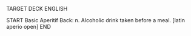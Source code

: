 TARGET DECK
ENGLISH

START
Basic
Aperitif
Back: n. Alcoholic drink taken before a meal. [latin aperio open]
END
